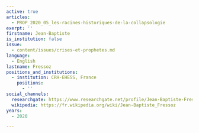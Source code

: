 ```yaml
---
active: true
articles:
  - PROP_2020_05_les-racines-historiques-de-la-collapsologie
exerpt: ''
firstname: Jean-Baptiste
is_institution: false
issue:
  - content/issues/crises-et-prophetes.md
language:
  - English
lastname: Fressoz
positions_and_institutions:
  - institution: CRH-EHESS, France
    positions:
      - ''
social_channels:
  researchgate: https://www.researchgate.net/profile/Jean-Baptiste-Fressoz
  wikipedia: https://fr.wikipedia.org/wiki/Jean-Baptiste_Fressoz
years:
  - 2020

---
```


